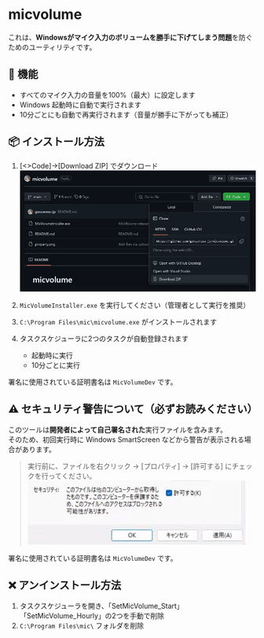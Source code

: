 # micvolume

これは、**Windowsがマイク入力のボリュームを勝手に下げてしまう問題**を防ぐためのユーティリティです。

## 🧩 機能

- すべてのマイク入力の音量を100%（最大）に設定します
- Windows 起動時に自動で実行されます
- 10分ごとにも自動で再実行されます（音量が勝手に下がっても補正）

## 📦 インストール方法

1. [<>Code]→[Download ZIP] でダウンロード
![ダウンロード](download.png)

2. `MicVolumeInstaller.exe` を実行してください（管理者として実行を推奨）

3. `C:\Program Files\mic\micvolume.exe` がインストールされます

4. タスクスケジューラに2つのタスクが自動登録されます
   - 起動時に実行
   - 10分ごとに実行

署名に使用されている証明書名は `MicVolumeDev` です。

## ⚠ セキュリティ警告について（必ずお読みください）

このツールは**開発者によって自己署名された**実行ファイルを含みます。  
そのため、初回実行時に Windows SmartScreen などから警告が表示される場合があります。

> 実行前に、ファイルを右クリック → [プロパティ] → [許可する] にチェックを行ってください。
![プロパティ](proparty.png)


署名に使用されている証明書名は `MicVolumeDev` です。

## ❌ アンインストール方法

1. タスクスケジューラを開き、「SetMicVolume_Start」「SetMicVolume_Hourly」の2つを手動で削除
2. `C:\Program Files\mic\` フォルダを削除

